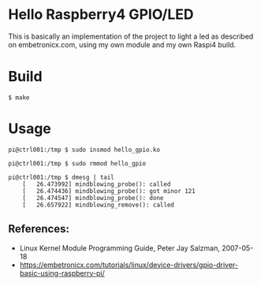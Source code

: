 # Hello Raspberry4 GPIO/LED

This is basically an implementation of the project to light a led as
described on embetronicx.com, using my own module and my own Raspi4
build.  

# Build

```
$ make
```

# Usage

```
pi@ctrl001:/tmp $ sudo insmod hello_gpio.ko

pi@ctrl001:/tmp $ sudo rmmod hello_gpio

pi@ctrl001:/tmp $ dmesg | tail
    [   26.473992] mindblowing_probe(): called
    [   26.474436] mindblowing_probe(): got minor 121
    [   26.474547] mindblowing_probe(): done
    [   26.657922] mindblowing_remove(): called
```

## References:

 * Linux Kernel Module Programming Guide, Peter Jay Salzman, 2007-05-18
 * https://embetronicx.com/tutorials/linux/device-drivers/gpio-driver-basic-using-raspberry-pi/
